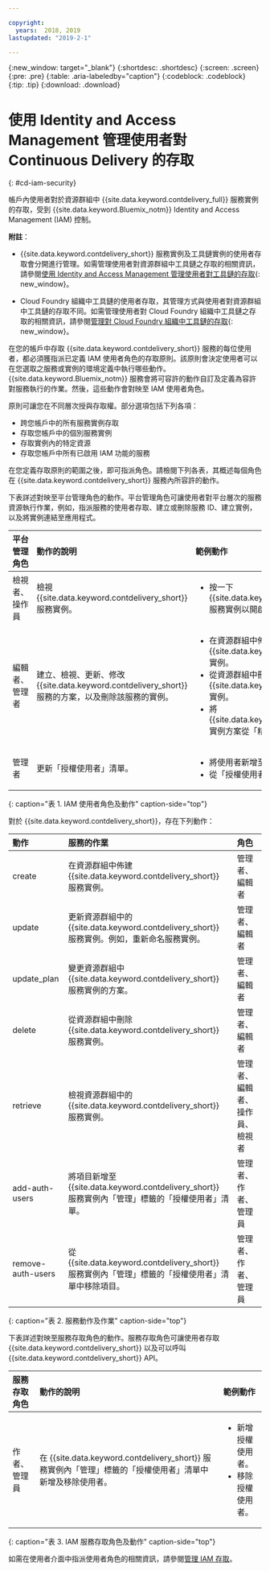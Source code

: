 ```yaml
---

copyright:
  years:  2018, 2019
lastupdated: "2019-2-1"

---
```


{:new_window: target="_blank"}
{:shortdesc: .shortdesc}
{:screen: .screen}
{:pre: .pre}
{:table: .aria-labeledby="caption"}
{:codeblock: .codeblock}
{:tip: .tip}
{:download: .download}


# 使用 Identity and Access Management 管理使用者對 Continuous Delivery 的存取
{: #cd-iam-security}

帳戶內使用者對於資源群組中 {{site.data.keyword.contdelivery_full}} 服務實例的存取，受到 {{site.data.keyword.Bluemix_notm}} Identity and Access Management (IAM) 控制。 

**附註**： 

* {{site.data.keyword.contdelivery_short}} 服務實例及工具鏈實例的使用者存取會分開進行管理。如需管理使用者對資源群組中工具鏈之存取的相關資訊，請參閱[使用 Identity and Access Management 管理使用者對工具鏈的存取](/docs/services/ContinuousDelivery?topic=ContinuousDelivery-toolchains-iam-security){: new_window}。

* Cloud Foundry 組織中工具鏈的使用者存取，其管理方式與使用者對資源群組中工具鏈的存取不同。如需管理使用者對 Cloud Foundry 組織中工具鏈之存取的相關資訊，請參閱[管理對 Cloud Foundry 組織中工具鏈的存取](/docs/services/ContinuousDelivery?topic=ContinuousDelivery-toolchains-using#managing_access_orgs){: new_window}。

在您的帳戶中存取 {{site.data.keyword.contdelivery_short}} 服務的每位使用者，都必須獲指派已定義 IAM 使用者角色的存取原則。該原則會決定使用者可以在您選取之服務或實例的環境定義中執行哪些動作。{{site.data.keyword.Bluemix_notm}} 服務會將可容許的動作自訂及定義為容許對服務執行的作業。然後，這些動作會對映至 IAM 使用者角色。

原則可讓您在不同層次授與存取權。部分選項包括下列各項： 

* 跨您帳戶中的所有服務實例存取
* 存取您帳戶中的個別服務實例
* 存取實例內的特定資源
* 存取您帳戶中所有已啟用 IAM 功能的服務

在您定義存取原則的範圍之後，即可指派角色。請檢閱下列各表，其概述每個角色在 {{site.data.keyword.contdelivery_short}} 服務內所容許的動作。

下表詳述對映至平台管理角色的動作。平台管理角色可讓使用者對平台層次的服務資源執行作業，例如，指派服務的使用者存取、建立或刪除服務 ID、建立實例，以及將實例連結至應用程式。

| 平台管理角色 | 動作的說明 | 範例動作 |
|:-----------------|:-----------------|:-----------------|
| 檢視者、操作員 | 檢視 {{site.data.keyword.contdelivery_short}} 服務實例。| <ul><li>按一下 {{site.data.keyword.contdelivery_short}} 服務實例以開啟其儀表板。</li></ul>|
| 編輯者、管理者 | 建立、檢視、更新、修改 {{site.data.keyword.contdelivery_short}} 服務的方案，以及刪除該服務的實例。|<ul><li>在資源群組中佈建 {{site.data.keyword.contdelivery_short}} 實例。</li><li>從資源群組中刪除 {{site.data.keyword.contdelivery_short}} 實例。</li><li>將 {{site.data.keyword.contdelivery_short}} 實例方案從「精簡」變更為「專業」。</li></ul> |
| 管理者 | 更新「授權使用者」清單。| <ul><li>將使用者新增至「授權使用者」清單。</li><li>從「授權使用者」清單移除使用者。</li></ul> |
{: caption="表 1. IAM 使用者角色及動作" caption-side="top"}

 對於 {{site.data.keyword.contdelivery_short}}，存在下列動作：

| 動作 | 服務的作業 | 角色
|:-----------------|:-----------------|:--------------|
| create | 在資源群組中佈建 {{site.data.keyword.contdelivery_short}} 服務實例。| 管理者、編輯者 |
| update | 更新資源群組中的 {{site.data.keyword.contdelivery_short}} 服務實例。例如，重新命名服務實例。| 管理者、編輯者 |
| update_plan | 變更資源群組中 {{site.data.keyword.contdelivery_short}} 服務實例的方案。| 管理者、編輯者 |
| delete | 從資源群組中刪除 {{site.data.keyword.contdelivery_short}} 服務實例。| 管理者、編輯者 |
| retrieve | 檢視資源群組中的 {{site.data.keyword.contdelivery_short}} 服務實例。| 管理者、編輯者、操作員、檢視者 |
| add-auth-users | 將項目新增至 {{site.data.keyword.contdelivery_short}} 服務實例內「管理」標籤的「授權使用者」清單。| 管理者、作者、管理員 |
| remove-auth-users | 從 {{site.data.keyword.contdelivery_short}} 服務實例內「管理」標籤的「授權使用者」清單中移除項目。| 管理者、作者、管理員 |
{: caption="表 2. 服務動作及作業" caption-side="top"}

下表詳述對映至服務存取角色的動作。服務存取角色可讓使用者存取 {{site.data.keyword.contdelivery_short}} 以及可以呼叫 {{site.data.keyword.contdelivery_short}} API。

| 服務存取角色 | 動作的說明 | 範例動作 |
|:-----------------|:-----------------|:-----------------|
| 作者、管理員 | 在 {{site.data.keyword.contdelivery_short}} 服務實例內「管理」標籤的「授權使用者」清單中新增及移除使用者。| <ul><li>新增授權使用者。</li><li>移除授權使用者。</li></ul>|
{: caption="表 3. IAM 服務存取角色及動作" caption-side="top"}

如需在使用者介面中指派使用者角色的相關資訊，請參閱[管理 IAM 存取](/docs/iam?topic=iam-iammanidaccser)。

<!--This link is not live in production yet. Use https://console.bluemix.net/docs/iam/iamusermanage.html#iamusermanage until the link above is available in production.-->
